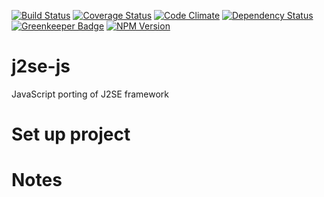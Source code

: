 [![Build Status](https://travis-ci.org/apuliasoft/j2se-js.svg?branch=master)](https://travis-ci.org/apuliasoft/j2se-js)
[![Coverage Status](https://coveralls.io/repos/github/apuliasoft/j2se-js/badge.svg?branch=master)](https://coveralls.io/github/apuliasoft/j2se-js?branch=master)
[![Code Climate](https://codeclimate.com/github/apuliasoft/j2se-js/badges/gpa.svg)](https://codeclimate.com/github/apuliasoft/j2se-js)
[![Dependency Status](https://david-dm.org/apuliasoft/j2se-js.svg)](https://david-dm.org/apuliasoft/j2se-js)
[![Greenkeeper Badge](https://badges.greenkeeper.io/apuliasoft/j2se-js.svg)](https://greenkeeper.io/)
[![NPM Version](https://badge.fury.io/js/j2se-js.svg)](https://badge.fury.io/js/j2se-js)

# j2se-js

JavaScript porting of J2SE framework

# Set up project

# Notes

